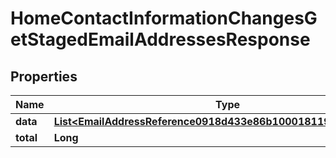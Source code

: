 

# HomeContactInformationChangesGetStagedEmailAddressesResponse


## Properties

| Name | Type | Description | Notes |
|------------ | ------------- | ------------- | -------------|
|**data** | [**List&lt;EmailAddressReference0918d433e86b100018119edc1b8f00f7&gt;**](EmailAddressReference0918d433e86b100018119edc1b8f00f7.md) |  |  [optional] |
|**total** | **Long** |  |  [optional] |



